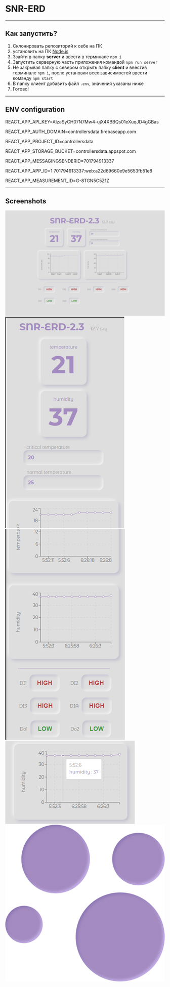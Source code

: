 # SNR-ERD

---

## Как запустить?
1. Склонировать репозиторий к себе на ПК
2. установить на ПК [Node.js](https://nodejs.org/en)
3. 3зайти в папку **server** и ввести в терминале `npm i`
4. Запустить серверную часть приложения командой `npm run server`
5. Не закрывая папку с севером открыть папку **client** и ввестив терминале `npm i`, после установки всех зависимостей ввести команду `npm start`
6. В папку клиент добавить файл `.env`, значения указаны ниже
7. Готово!

---
## ENV configuration

REACT_APP_API_KEY=AIzaSyCH07N7Mw4-ujX4XBBQs01eXuqJD4gGBas

REACT_APP_AUTH_DOMAIN=controllersdata.firebaseapp.com

REACT_APP_PROJECT_ID=controllersdata

REACT_APP_STORAGE_BUCKET=controllersdata.appspot.com

REACT_APP_MESSAGINGSENDERID=701794913337

REACT_APP_APP_ID=1:701794913337:web:a22d69660e9e5653fb51e8

REACT_APP_MEASUREMENT_ID=G-8TGN5C5Z1Z

---

## Screenshots
![Дескторпная версия](https://github.com/flogea/SNR-ERD/blob/main/screenshots/snr-main.png)
![Мобильная версия](https://github.com/flogea/SNR-ERD/blob/main/screenshots/snr-phone.png)
![Мобильная версия](https://github.com/flogea/SNR-ERD/blob/main/screenshots/snr-phone-2.png)
![график полученных данных](https://github.com/flogea/SNR-ERD/blob/main/screenshots/snr-chart.png)
![Лого](https://github.com/flogea/SNR-ERD/blob/main/screenshots/logo.png)
